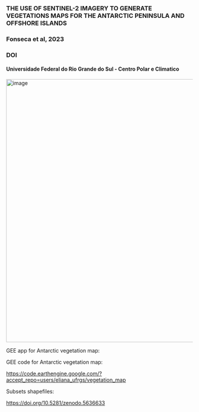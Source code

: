 ### THE USE OF SENTINEL-2 IMAGERY TO GENERATE VEGETATIONS MAPS FOR THE ANTARCTIC PENINSULA AND OFFSHORE ISLANDS
### Fonseca et al, 2023
### DOI

#### Universidade Federal do Rio Grande do Sul - Centro Polar e Climatico
<img width="709" alt="image" src="https://github.com/elianafonseca/antarctic_vegetation_map/assets/85770141/868114db-d33e-440f-ae99-67d82768cf90">


GEE app for Antarctic vegetation map:


GEE code for Antarctic vegetation map:

https://code.earthengine.google.com/?accept_repo=users/eliana_ufrgs/vegetation_map


Subsets shapefiles:

https://doi.org/10.5281/zenodo.5636633
